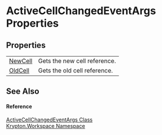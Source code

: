# ActiveCellChangedEventArgs Properties




## Properties
<table>
<tr>
<td><a href="70539c0c-496e-4f7f-f74a-090800b4311d.md">NewCell</a></td>
<td>Gets the new cell reference.</td></tr>
<tr>
<td><a href="4e4a741b-925e-33f6-1241-a4ff62caf2c7.md">OldCell</a></td>
<td>Gets the old cell reference.</td></tr>
</table>

## See Also


#### Reference
<a href="c92ccd11-90fc-4823-0833-703a832ec1e3.md">ActiveCellChangedEventArgs Class</a>  
<a href="0dbf488f-9676-a1e5-a949-1b4bcea03d52.md">Krypton.Workspace Namespace</a>  
